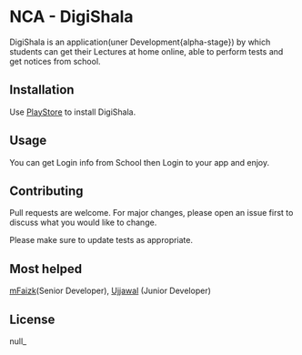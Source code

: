 # NCA - DigiShala

DigiShala is an application(uner Development{alpha-stage}) by which students can get their Lectures at home online, able to perform tests and get notices from school.

## Installation

Use [PlayStore](https://play.google.com/store) to install DigiShala.

## Usage
You can get Login info from School then Login to your app and enjoy.


## Contributing
Pull requests are welcome. For major changes, please open an issue first to discuss what you would like to change.

Please make sure to update tests as appropriate.

## Most helped

[mFaizk](https://github.com/mfaizk)(Senior Developer), [Ujjawal](https://github.com/ujjawalmaurya) (Junior Developer)

## License
null_ 
